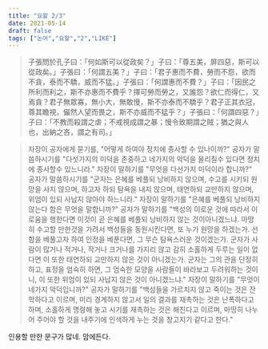 ```yaml
---
title: "요왈 2/3"
date: 2021-05-14
draft: false
tags: ["논어","요왈","2","LIKE"]
---
```


> 子張問於孔子曰：「何如斯可以從政矣？」子曰：「尊五美，屏四惡，斯可以從政矣。」子張曰：「何謂五美？」子曰：「君子惠而不費，勞而不怨，欲而不貪，泰而不驕，威而不猛。」子張曰：「何謂惠而不費？」子曰：「因民之所利而利之，斯不亦惠而不費乎？擇可勞而勞之，又誰怨？欲仁而得仁，又焉貪？君子無眾寡，無小大，無敢慢，斯不亦泰而不驕乎？君子正其衣冠，尊其瞻視，儼然人望而畏之，斯不亦威而不猛乎？」子張曰：「何謂四惡？」子曰：「不教而殺謂之虐；不戒視成謂之暴；慢令致期謂之賊；猶之與人也，出納之吝，謂之有司。」

> 자장이 공자에게 묻기를, "어떻게 하여야 정치에 종사할 수 있나이까?" 공자가 말씀하시기를 "다섯가지의 미덕을 존중하고 네가지의 악덕을 물리칠수 있다면 정치에 종사할수 있느니라." 자장이 말하기를 "무엇을 다선가지 미덕이라 합니까?" 공자가 말씀하시기를 "군자는 은혜를 베풀되 낭비하지 않으며, 수고를 시키되 원망을 사지 않으며, 하고자 하되 탐욕을 내지 않으며, 태연하되 교만하지 않으며, 위엄이 있되 사납지 않아야 하느니라." 자장이 말하기를 "은혜를 베풀되 낭비하지 않는다 함은 무엇을 말합니까?" 공자가 말하기를 "백성의 이로운 것에 따라서 이로움을 행한다면 이것이 곧 은혜를 베풀되 낭비하지 않는 것이아니겠느냐. 마땅히 수고할 만한것을 가려서 백성들을 동원시킨다면, 또 누가 원망을 하겠는가. 선함을 베풀고자 하여 인정을 베푼다면, 그 무슨 탐욕스러운 것이겠는가. 군자가 사람이 많거나 적거나, 작거나 크거나를 가지리 않고 감히 소홀하게 두루는 일이 없다면 이 또한 태연하되 교만하지 않은 것이 아니겠는가. 군자는 그의 관을 단정히 하고, 표정을 엄숙히 하면, 그 엄숙한 모양을 사람들이 바라보고 두려워하는 것이니, 이 또한 위엄이 있되 사납지 않은 것이 아니겠느냐." 자장이 말하기를 "무엇이 네가지 악덕입니까?" 공자가 말하기를 "백성들을 가르치지 않고 죽이는 것은 잔학하다고 이르며, 미리 경계하지 않고서 일의 결과를 재촉하는 것은 난폭하다고 하며, 소홀하게 명령해 놓고 시기를 재촉하는 것은 해친다고 이르며, 마땅히 나누어 주어야 할 것을 내주기에 인색하게 누는 것을 창고지기 같다고 한다."

인용할 만한 문구가 많네. 맘에든다.
